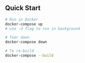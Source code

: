 ## Quick Start

```bash
# Run in Docker
docker-compose up
# use -d flag to run in background

# Tear down
docker-compose down

# To re-build
docker-compose --build
```
